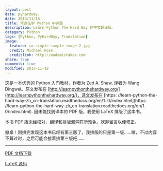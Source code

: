```yaml
---
layout: post
date: pyhardway.
date: 2013/11/18
title: 笨办法学 Python 中译版
description: Learn Python The Hard Way 的中文翻译版。
category: Python
tags: [Python, PyHardWay, Translation]
image:
  feature: so-simple-sample-image-2.jpg
  credit: Michael Rose
  creditlink: http://mademistakes.com
share: true
comments: true
modified: 2013-11-18
---
```


这是一本优秀的 Python 入门教材，作者为 Zed A. Shaw, 译者为 Wang
Dingwei。原文发布在 [http://learnpythonthehardway.org/](http://learnpythonthehardway.org/)，译文发布在 [https:
//learn-python-the-hard-way-zh_cn-translation.readthedocs.org/en/1.
0/index.html](https:
//learn-python-the-hard-way-zh_cn-translation.readthedocs.org/en/1.
0/index.html). 因未能找到译本的 PDF 版，我使用 LaTeX 排版了这本书。

本书 PDF 版未经校对，翻译和排版漏洞在所难免，欢迎留言以便修正。

<!--more-->

掀桌！刚排完发现这本书已经有第三版了，我排版的只是第一版……嘛，不过内容不算过时，之后可能会接着排第三版吧……

----------

[PDF 文档下载]({{site.root}}/attachment/Python/PyHardWay/Learn_Python_The_Hard_Way_zh-cn.pdf)

[LaTeX 源码]({{site.root}}/attachment/Python/PyHardWay/PyHardWay.zip)
